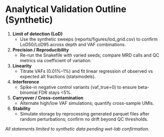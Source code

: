 # Analytical Validation Outline (Synthetic)

1. **Limit of detection (LoD)**
   - Use the synthetic sweeps (reports/figures/lod_grid.csv) to confirm LoD50/LoD95 across depth and VAF combinations.
2. **Precision / Reproducibility**
   - Re-run the Snakefile with varied seeds; compare MRD calls and QC metrics via coefficient of variation.
3. **Linearity**
   - Titrate VAFs (0.01%–1%) and fit linear regression of observed vs expected alt fractions (statsmodels).
4. **Interference**
   - Spike-in negative control variants (vaf_true=0) to ensure beta-binomial FDR stays <5%.
5. **Carryover / Cross-contamination**
   - Alternate high/low VAF simulations; quantify cross-sample UMIs.
6. **Stability**
   - Simulate storage by reprocessing generated parquet files after random perturbations; confirm no drift beyond QC thresholds.

_All statements limited to synthetic data pending wet-lab confirmation._
